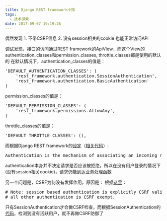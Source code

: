 ```yaml
---
title: Django REST framework小探
tags:
  - 技术探索
date: 2017-09-07 19:19:26
---
```


偶然发现
1\. 不带CSRF信息
2\. 没有session相关的cookie
也能正常访问API

调试发现，接口的访问通过REST framework的ApiView，而这个View的authentication_classes和permission_classes, throttle_classes都是使用的默认的
在默认情况下，authentication_classes的值是：
<pre>'DEFAULT_AUTHENTICATION_CLASSES': (
    'rest_framework.authentication.SessionAuthentication',
    'rest_framework.authentication.BasicAuthentication'
)</pre>
permission_classes的值是：
<pre>'DEFAULT_PERMISSION_CLASSES': (
    'rest_framework.permissions.AllowAny',
)</pre>
throttle_classes的值是：
<pre>'DEFAULT_THROTTLE_CLASSES': (),</pre>
而根据Django REST framework的[设定](http://www.django-rest-framework.org/api-guide/authentication/)（[相关代码](https://github.com/encode/django-rest-framework/blob/3.2.2/rest_framework/authentication.py#L125)）:
<pre>Authentication is the mechanism of associating an incoming request with a set of identifying credentials, such as the user the request came from, or the token that it was signed with. The [permission](http://www.django-rest-framework.org/api-guide/permissions/) and [throttling](http://www.django-rest-framework.org/api-guide/throttling/) policies can then use those credentials to determine if the request should be permitted.</pre>
authentication本身并不决定请求是否应该被拒绝，所以在没有用户登录的情况下(没有session相关cookie)，请求仍能到达业务处理函数

另一个问题是，CSRF为何没有发挥作用，原因是：
根据[这里](https://github.com/encode/django-rest-framework/blob/3.2.2/rest_framework/views.py#L134)：
<pre><span class="pl-c">#</span> Note: session based authentication is explicitly CSRF validated,
<span class="pl-c">#</span> all other authentication is CSRF exempt.</pre>
只有SessionAuthentication才会做CSRF检查，而根据SessionAuthentication的[代码](https://github.com/encode/django-rest-framework/blob/3.2.2/rest_framework/authentication.py#L124)，检测到没有活跃用户，就不再做CSRF防御了
